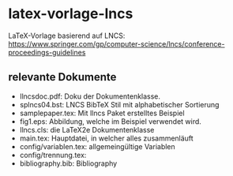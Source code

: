 # latex-vorlage-lncs
LaTeX-Vorlage basierend auf LNCS: https://www.springer.com/gp/computer-science/lncs/conference-proceedings-guidelines

## relevante Dokumente
- llncsdoc.pdf: Doku der Dokumentenklasse.
- splncs04.bst: LNCS BibTeX Stil mit alphabetischer Sortierung
- samplepaper.tex: Mit llncs Paket erstelltes Beispiel
- fig1.eps: Abbildung, welche im Beispiel verwendet wird.
- llncs.cls: die LaTeX2e Dokumentenklasse
- main.tex: Hauptdatei, in welcher alles zusammenläuft
- config/variablen.tex: allgemeingültige Variablen 
- config/trennung.tex: 
- bibliography.bib: Bibliography